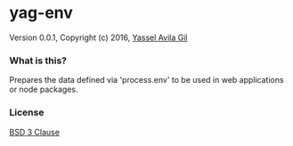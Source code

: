 yag-env
=====

Version 0.0.1, Copyright (c) 2016, [Yassel Avila Gil](http://yasselavila.com)

### What is this?

Prepares the data defined via 'process.env' to be used in web applications or node packages.

### License

[BSD 3 Clause](./LICENSE.txt)
